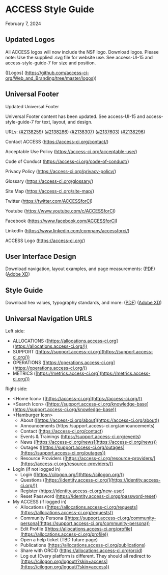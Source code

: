 # ACCESS Style Guide

February 7, 2024

## Updated Logos

All ACCESS logos will now include the NSF logo. Download logos. Please note: Use the supplied .svg file for website use. See access-UI-15 and access-style-guide-7 for size and position.

([Logos] (https://github.com/access-ci-org/Web_and_Branding/tree/master/logos))

## Universal Footer

Updated Universal Footer

Universal Footer content has been updated. See access-UI-15 and access-style-guide-7 for text, layout, and design.

URLs:
([#2138259](https://www.nsf.gov/awardsearch/showAward?AWD_ID=2138259&HistoricalAwards=false))
([#2138286](https://www.nsf.gov/awardsearch/showAward?AWD_ID=2138286&HistoricalAwards=false))
([#2138307](https://www.nsf.gov/awardsearch/showAward?AWD_ID=2138307&HistoricalAwards=false))
([#2137603](https://www.nsf.gov/awardsearch/showAward?AWD_ID=2137603&HistoricalAwards=false))
([#2138296](https://www.nsf.gov/awardsearch/showAward?AWD_ID=2138296&HistoricalAwards=false))

Contact ACCESS (https://access-ci.org/contact/)

Acceptable Use Policy (https://access-ci.org/acceptable-use/)

Code of Conduct (https://access-ci.org/code-of-conduct/)

Privacy Policy (https://access-ci.org/privacy-policy/)

Glossary (https://access-ci.org/glossary/)

Site Map (https://access-ci.org/site-map/)

Twitter (https://twitter.com/ACCESSforCI)

Youtube (https://www.youtube.com/c/ACCESSforCI)

Facebook (https://www.facebook.com/ACCESSforCI)

LinkedIn (https://www.linkedin.com/company/accessforci/)

ACCESS Logo (https://access-ci.org/)

## User Interface Design

Download navigation, layout examples, and page measurements:
([PDF](https://github.com/access-ci-org/Web_and_Branding/blob/master/access-UI-15.pdf))
([Adobe XD](https://github.com/access-ci-org/Web_and_Branding/blob/master/access-UI-15.xd))

## Style Guide

Download hex values, typography standards, and more:
([PDF](https://github.com/access-ci-org/Web_and_Branding/blob/master/access-style-guide-7.pdf))
([Adobe XD](https://github.com/access-ci-org/Web_and_Branding/blob/master/access-style-guide-7.xd))

## Universal Navigation URLS

Left side:

- ALLOCATIONS ([https://allocations.access-ci.org](https://allocations.access-ci.org/))
- SUPPORT ([https://support.access-ci.org](https://support.access-ci.org/))
- OPERATIONS ([https://operations.access-ci.org](https://operations.access-ci.org/))
- METRICS ([https://metrics.access-ci.org](https://metrics.access-ci.org/))

Right side:

- \<Home Icon\> ([https://access-ci.org](https://access-ci.org/))
- \<Search Icon\> ([https://support.access-ci.org/knowledge-base](https://support.access-ci.org/knowledge-base))
- \<Hamburger Icon\>
  - About ([https://access-ci.org/about](https://access-ci.org/about))
  - Announcements (https:/support.access-ci.org/announcements)
  - Contact (https://access-ci.org/contact)
  - Events & Trainings (https://support.access-ci.org/events)
  - News ([https://access-ci.org/news](https://access-ci.org/news))
  - Outages ([https://support.access-ci.org/outages](https://support.access-ci.org/outages))
  - Resource Providers ([https://access-ci.org/resource-providers/](https://access-ci.org/resource-providers/))
- Login (if not logged in)
  - Login ([https://cilogon.org/](https://cilogon.org/))
  - Questions ([https://identity.access-ci.org/](https://identity.access-ci.org/))
  - Register (https://identity.access-ci.org/new-user)
  - Reset Password (https://identity.access-ci.orgg/password-reset)
- My ACCESS (if logged in)
  - Allocations ([https://allocations.access-ci.org/requests](https://allocations.access-ci.org/requests))
  - Community Persona ([https://support.access-ci.org/community-persona](https://support.access-ci.org/community-persona))
  - Edit Profile ([https://allocations.access-ci.org/profile](https://allocations.access-ci.org/profile))
  - Open a help ticket (TBD future page)
  - Publications (https://allocations.access-ci.org/publications)
  - Share with ORCID (https://allocations.access-ci.org/orcid)
  - Log out (Every platform is different. They should all redirect to [https://cilogon.org/logout/?skin=access](https://cilogon.org/logout/?skin=access))

##
